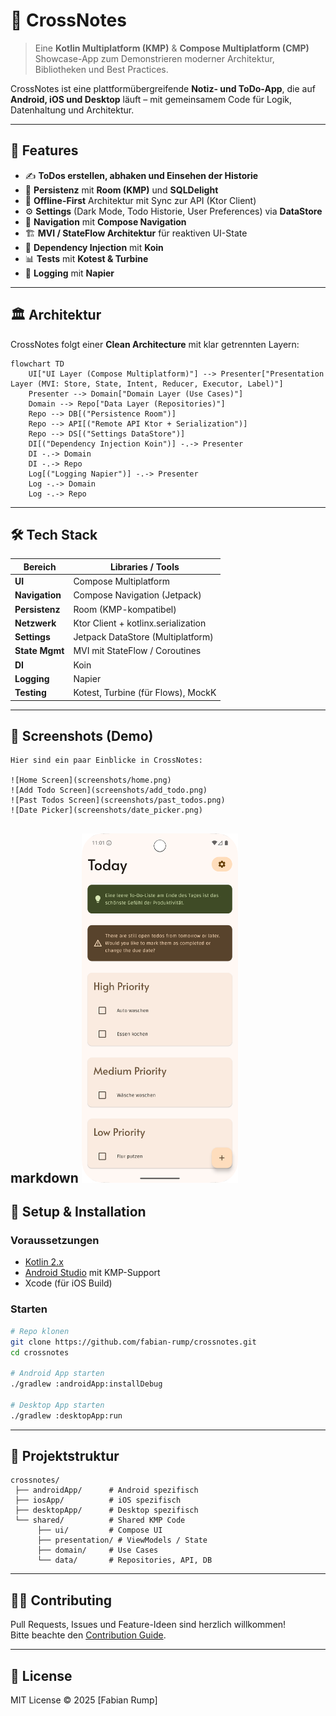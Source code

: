 # 📒 CrossNotes  

> Eine **Kotlin Multiplatform (KMP)** & **Compose Multiplatform (CMP)** Showcase-App zum Demonstrieren moderner Architektur, Bibliotheken und Best Practices.  

CrossNotes ist eine plattformübergreifende **Notiz- und ToDo-App**, die auf **Android, iOS und Desktop** läuft – mit gemeinsamem Code für Logik, Datenhaltung und Architektur.  

---

## 🚀 Features  

- ✍️ **ToDos erstellen, abhaken und Einsehen der Historie**  
- 💾 **Persistenz** mit **Room (KMP)** und **SQLDelight**  
- 🔄 **Offline-First** Architektur mit Sync zur API (Ktor Client)  
- ⚙️ **Settings** (Dark Mode, Todo Historie, User Preferences) via **DataStore**  
- 🧭 **Navigation** mit **Compose Navigation**  
- 🏗️ **MVI / StateFlow Architektur** für reaktiven UI-State  
- 🔌 **Dependency Injection** mit **Koin**  
- 📊 **Tests** mit **Kotest & Turbine**  
- 📝 **Logging** mit **Napier**  

---

## 🏛️ Architektur  

CrossNotes folgt einer **Clean Architecture** mit klar getrennten Layern:  

```mermaid
flowchart TD
    UI["UI Layer (Compose Multiplatform)"] --> Presenter["Presentation Layer (MVI: Store, State, Intent, Reducer, Executor, Label)"]
    Presenter --> Domain["Domain Layer (Use Cases)"]
    Domain --> Repo["Data Layer (Repositories)"]
    Repo --> DB[("Persistence Room")]
    Repo --> API[("Remote API Ktor + Serialization")]
    Repo --> DS[("Settings DataStore")]
    DI[("Dependency Injection Koin")] -.-> Presenter
    DI -.-> Domain
    DI -.-> Repo
    Log[("Logging Napier")] -.-> Presenter
    Log -.-> Domain
    Log -.-> Repo
```

---

## 🛠️ Tech Stack

| Bereich         | Libraries / Tools                      |
|-----------------|----------------------------------------|
| **UI**          | Compose Multiplatform                  |
| **Navigation**  | Compose Navigation (Jetpack)           |
| **Persistenz**  | Room (KMP-kompatibel)                  |
| **Netzwerk**    | Ktor Client + kotlinx.serialization     |
| **Settings**    | Jetpack DataStore (Multiplatform)      |
| **State Mgmt**  | MVI mit StateFlow / Coroutines         |
| **DI**          | Koin                                   |
| **Logging**     | Napier                                 |
| **Testing**     | Kotest, Turbine (für Flows), MockK    |

---

## 📱 Screenshots (Demo)  

    Hier sind ein paar Einblicke in CrossNotes:

    ![Home Screen](screenshots/home.png)
    ![Add Todo Screen](screenshots/add_todo.png)
    ![Past Todos Screen](screenshots/past_todos.png)
    ![Date Picker](screenshots/date_picker.png)
markdown
<img src="screenshots/home.png" alt="Home" width="250"/>
---

## 🔧 Setup & Installation  

### Voraussetzungen  
- [Kotlin 2.x](https://kotlinlang.org)  
- [Android Studio](https://developer.android.com/studio) mit KMP-Support  
- Xcode (für iOS Build)  

### Starten  
```bash
# Repo klonen
git clone https://github.com/fabian-rump/crossnotes.git
cd crossnotes

# Android App starten
./gradlew :androidApp:installDebug

# Desktop App starten
./gradlew :desktopApp:run
```

---

## 📂 Projektstruktur  

```plaintext
crossnotes/
 ├── androidApp/      # Android spezifisch
 ├── iosApp/          # iOS spezifisch
 ├── desktopApp/      # Desktop spezifisch
 └── shared/          # Shared KMP Code
      ├── ui/         # Compose UI
      ├── presentation/ # ViewModels / State
      ├── domain/     # Use Cases
      └── data/       # Repositories, API, DB
```

---

## 🧑‍💻 Contributing  

Pull Requests, Issues und Feature-Ideen sind herzlich willkommen!  
Bitte beachte den [Contribution Guide](CONTRIBUTING.md).  

---

## 📜 License  

MIT License © 2025 [Fabian Rump]  
